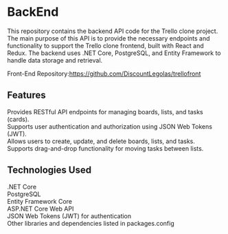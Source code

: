 # BackEnd
This repository contains the backend API code for the Trello clone project. The main purpose of this API is to provide the necessary endpoints and functionality to support the Trello clone frontend, built with React and Redux. The backend uses .NET Core, PostgreSQL, and Entity Framework to handle data storage and retrieval.  
  
  

Front-End Repository:https://github.com/DiscountLegolas/trellofront  
## Features
Provides RESTful API endpoints for managing boards, lists, and tasks (cards).  
Supports user authentication and authorization using JSON Web Tokens (JWT).  
Allows users to create, update, and delete boards, lists, and tasks.  
Supports drag-and-drop functionality for moving tasks between lists.  
## Technologies Used
.NET Core  
PostgreSQL  
Entity Framework Core  
ASP.NET Core Web API  
JSON Web Tokens (JWT) for authentication  
Other libraries and dependencies listed in packages.config  
